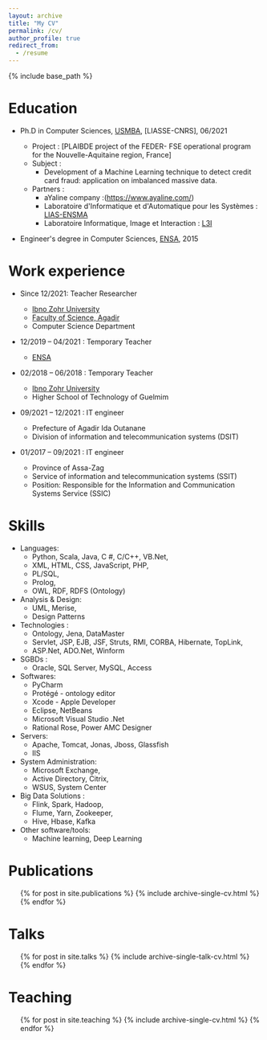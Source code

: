 ```yaml
---
layout: archive
title: "My CV"
permalink: /cv/
author_profile: true
redirect_from:
  - /resume
---
```


{% include base_path %}

Education
======
* Ph.D in Computer Sciences, [USMBA](http://www.usmba.ac.ma/), [LIASSE-CNRS], 06/2021
  * Project : [PLAIBDE project of the FEDER- FSE operational program for the Nouvelle-Aquitaine region, France]
  * Subject : 
    * Development of a Machine Learning technique to detect credit card fraud: application on imbalanced massive data.
  * Partners : 
    * aYaline company :(https://www.ayaline.com/)
    * Laboratoire d'Informatique et d'Automatique pour les Systèmes : [LIAS-ENSMA](https://www.lias-lab.fr/)
    * Laboratoire Informatique, Image et Interaction : [L3I](https://l3i.univ-larochelle.fr/)
    
* Engineer's degree in Computer Sciences, [ENSA](https://ensaf.ac.ma/), 2015

Work experience
======
* Since 12/2021: Teacher Researcher
  * [Ibno Zohr University](https://www.uiz.ac.ma/)
  * [Faculty of Science, Agadir](http://www.fsa.ac.ma/)
  * Computer Science Department
  
* 12/2019 – 04/2021 : Temporary Teacher
  * [ENSA](https://ensaf.ac.ma/)
  
* 02/2018 – 06/2018 : Temporary Teacher
  * [Ibno Zohr University](https://www.uiz.ac.ma/)
  * Higher School of Technology of Guelmim
  
* 09/2021 – 12/2021 : IT engineer
  * Prefecture of Agadir Ida Outanane
  * Division of information and telecommunication systems (DSIT)
  
* 01/2017 – 09/2021 : IT engineer
  * Province of Assa-Zag
  * Service of information and telecommunication systems (SSIT)
  * Position: Responsible for the Information and Communication Systems Service (SSIC) 
  
Skills
======
* Languages:
  * Python, Scala, Java, C #, C/C++, VB.Net,
  * XML, HTML, CSS, JavaScript, PHP, 
  * PL/SQL,
  * Prolog, 
  * OWL, RDF, RDFS (Ontology)   
* Analysis & Design:
  * UML, Merise,
  * Design Patterns
* Technologies :
  * Ontology, Jena, DataMaster
  * Servlet, JSP, EJB, JSF, Struts, RMI, CORBA, Hibernate, TopLink,
  * ASP.Net, ADO.Net, Winform
* SGBDs :
  * Oracle, SQL Server, MySQL, Access
* Softwares:
  * PyCharm
  * Protégé - ontology editor
  * Xcode - Apple Developer
  * Eclipse, NetBeans
  * Microsoft Visual Studio .Net 
  * Rational Rose, Power AMC Designer 
* Servers:
  * Apache, Tomcat, Jonas, Jboss, Glassfish
  * IIS
* System Administration:
  * Microsoft Exchange, 
  * Active Directory, Citrix, 
  * WSUS, System Center 
* Big Data Solutions :  
  * Flink, Spark, Hadoop, 
  * Flume, Yarn, Zookeeper, 
  * Hive, Hbase, Kafka
* Other software/tools: 
  * Machine learning, Deep Learning

Publications
======
  <ul>{% for post in site.publications %}
    {% include archive-single-cv.html %}
  {% endfor %}</ul>
  
Talks
======
  <ul>{% for post in site.talks %}
    {% include archive-single-talk-cv.html %}
  {% endfor %}</ul>
  
Teaching
======
  <ul>{% for post in site.teaching %}
    {% include archive-single-cv.html %}
  {% endfor %}</ul>
  
